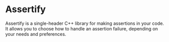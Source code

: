 # Assertify
Assertify is a single-header C++ library for making assertions in your code. It allows you to choose how to handle an assertion failure, depending on your needs and preferences.
